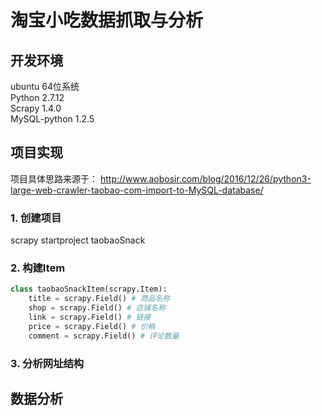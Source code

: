 # 淘宝小吃数据抓取与分析

## 开发环境  
ubuntu 64位系统  
Python 2.7.12  
Scrapy 1.4.0  
MySQL-python 1.2.5

## 项目实现

项目具体思路来源于： http://www.aobosir.com/blog/2016/12/26/python3-large-web-crawler-taobao-com-import-to-MySQL-database/
 
### 1. 创建项目  
scrapy startproject taobaoSnack
### 2. 构建Item  
``` python
class taobaoSnackItem(scrapy.Item):
    title = scrapy.Field() # 商品名称    
    shop = scrapy.Field() # 店铺名称     
    link = scrapy.Field() # 链接  
    price = scrapy.Field() # 价格
    comment = scrapy.Field() # 评论数量
 ```  
 
### 3. 分析网址结构


## 数据分析  

